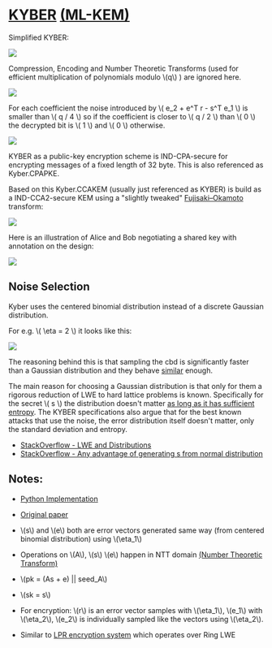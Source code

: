 # [KYBER](https://pq-crystals.org/kyber/index.shtml) [(ML-KEM)](https://csrc.nist.gov/pubs/fips/203/ipd)

Simplified KYBER:

![](kyber.svg)

Compression, Encoding and Number Theoretic Transforms (used for efficient multiplication of polynomials modulo \\(q\\) ) are ignored here.

![](kyber-math.svg)

For each coefficient the noise introduced by \\( e_2 + e^T r - s^T e_1 \\) is smaller than \\( q / 4 \\) so if the coefficient is closer to \\( q / 2 \\) than \\( 0 \\) the decrypted bit is \\( 1 \\) and \\( 0 \\) otherwise.

![](kyber-circle.svg)

KYBER as a public-key encryption scheme is IND-CPA-secure for encrypting messages of a fixed length of 32 byte.
This is also referenced as Kyber.CPAPKE.

Based on this Kyber.CCAKEM (usually just referenced as KYBER) is build as a IND-CCA2-secure KEM using a "slightly tweaked" [Fujisaki–Okamoto](https://link.springer.com/chapter/10.1007/3-540-48405-1_34) transform:

![](kyber-kem-overview.svg)

Here is an illustration of Alice and Bob negotiating a shared key with annotation on the design:

![](kyber-kem-annotated.svg)


## Noise Selection

Kyber uses the centered binomial distribution instead of a discrete Gaussian distribution.

For e.g. \\( \\eta = 2 \\) it looks like this:

![](kyber-eta2.svg)

The reasoning behind this is that sampling the cbd is significantly faster than a Gaussian distribution and they behave [similar](https://cryptojedi.org/papers/#newhope) enough.

The main reason for choosing a Gaussian distribution is that only for them a rigorous reduction of LWE to hard lattice problems is known.
Specifically for the secret \\( s \\) the distribution doesn't matter [as long as it has sufficient entropy](https://eprint.iacr.org/2020/119.pdf).
The KYBER specifications also argue that for the best known attacks that use the noise, the error distribution itself doesn't matter, only the standard deviation and entropy.


- [StackOverflow - LWE and Distributions](https://crypto.stackexchange.com/questions/107234/lwe-and-distributions)
- [StackOverflow - Any advantage of generating s from normal distribution](https://crypto.stackexchange.com/questions/42475/in-r-lwe-is-there-any-advantage-to-generate-secret-from-normal-distribution-ins)






## Notes:

- [Python Implementation](https://github.com/GiacomoPope/kyber-py/tree/main)

- [Original paper](https://eprint.iacr.org/2017/634.pdf)
- \\(s\\) and \\(e\\) both are error vectors generated same way (from centered binomial distribution) using \\(\\eta_1\\)
- Operations on \\(A\\), \\(s\\) \\(e\\) happen in NTT domain [(Number Theoretic Transform)](https://electricdusk.com/ntt.html)
- \\(pk = (As + e) || seed_A\\)
- \\(sk = s\\)
- For encryption: \\(r\\) is an error vector samples with \\(\\eta_1\\), \\(e_1\\) with \\(\\eta_2\\), \\(e_2\\) is individually sampled like the vectors using \\(\\eta_2\\).
- Similar to [LPR encryption system](https://eprint.iacr.org/2012/230.pdf) which operates over Ring LWE